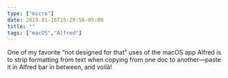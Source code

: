 ```yaml
---
type: ["micro"]
date: 2019-01-16T15:29:56-05:00
title: ""
tags: ["macOS","Alfred"]
---
```

One of my favorite “not designed for that” uses of the macOS app Alfred is to strip formatting from text when copying from one doc to another—paste it in Alfred bar in between, and voilà!
